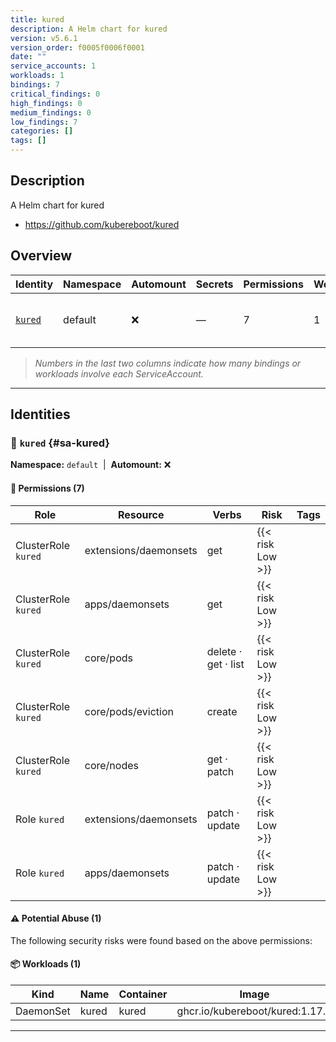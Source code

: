 ```yaml
---
title: kured
description: A Helm chart for kured
version: v5.6.1
version_order: f0005f0006f0001
date: ""
service_accounts: 1
workloads: 1
bindings: 7
critical_findings: 0
high_findings: 0
medium_findings: 0
low_findings: 7
categories: []
tags: []
---
```


## Description

A Helm chart for kured

- https://github.com/kubereboot/kured

## Overview

| Identity             | Namespace | Automount | Secrets | Permissions | Workloads | Risk               |
| -------------------- | --------- | --------- | ------- | ----------- | --------- | ------------------ |
| [`kured`](#sa-kured) | default   | ❌        | —       | 7           | 1         | {{< risk "Low" >}} |

> _Numbers in the last two columns indicate how many bindings or workloads involve each ServiceAccount._

---

## Identities

### 🤖 `kured` {#sa-kured}

**Namespace:** `default` &nbsp;|&nbsp; **Automount:** ❌

#### 🔑 Permissions (7)

| Role                | Resource              | Verbs               | Risk             | Tags |
| ------------------- | --------------------- | ------------------- | ---------------- | ---- |
| ClusterRole `kured` | extensions/daemonsets | get                 | {{< risk Low >}} |      |
| ClusterRole `kured` | apps/daemonsets       | get                 | {{< risk Low >}} |      |
| ClusterRole `kured` | core/pods             | delete · get · list | {{< risk Low >}} |      |
| ClusterRole `kured` | core/pods/eviction    | create              | {{< risk Low >}} |      |
| ClusterRole `kured` | core/nodes            | get · patch         | {{< risk Low >}} |      |
| Role `kured`        | extensions/daemonsets | patch · update      | {{< risk Low >}} |      |
| Role `kured`        | apps/daemonsets       | patch · update      | {{< risk Low >}} |      |

#### ⚠️ Potential Abuse (1)

The following security risks were found based on the above permissions:

#### 📦 Workloads (1)

| Kind      | Name  | Container | Image                           |
| --------- | ----- | --------- | ------------------------------- |
| DaemonSet | kured | kured     | ghcr.io/kubereboot/kured:1.17.1 |

---
